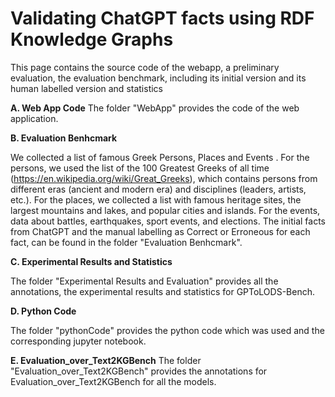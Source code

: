 # Validating ChatGPT facts using RDF Knowledge Graphs


This page contains the source code of the webapp, a preliminary evaluation,
the evaluation benchmark, including its initial version and its human labelled
version and statistics


**A. Web App Code**
The folder "WebApp" provides the  code of the web application.

**B. Evaluation Benhcmark**

We collected a list of famous Greek Persons, Places and Events . For the persons, we used the list of the 100 Greatest Greeks of all time (https://en.wikipedia.org/wiki/Great_Greeks), which contains persons from different eras (ancient and modern era) and disciplines (leaders, artists, etc.). For the places, we collected a list with famous heritage sites, the largest mountains and lakes, and popular cities and islands. For the events, data about battles, earthquakes, sport events, and elections. The initial facts from ChatGPT and the manual labelling as Correct or Erroneous for each fact, can be found in the folder  "Evaluation Benhcmark".

**C. Experimental Results and Statistics**

The folder "Experimental Results and Evaluation" provides all the annotations, the experimental results and statistics for GPToLODS-Bench. 

**D. Python Code**

The folder "pythonCode" provides the python code which was used and the corresponding jupyter notebook.

**E. Evaluation_over_Text2KGBench**
The folder "Evaluation_over_Text2KGBench" provides  the annotations  for Evaluation_over_Text2KGBench for all the models.
